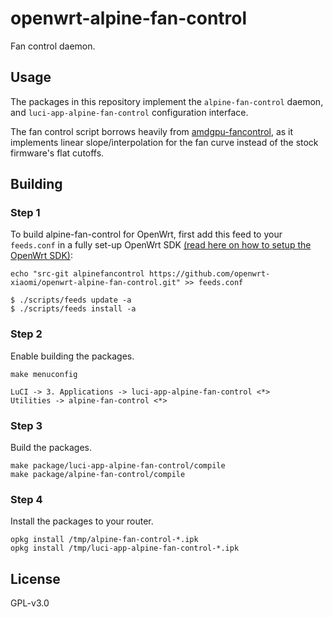 # openwrt-alpine-fan-control
Fan control daemon.

## Usage

The packages in this repository implement the ``alpine-fan-control`` daemon, and ``luci-app-alpine-fan-control`` configuration interface.

The fan control script borrows heavily from [amdgpu-fancontrol](https://github.com/grmat/amdgpu-fancontrol), as it implements linear slope/interpolation for the fan curve instead of the stock firmware's flat cutoffs.

## Building

### Step 1
To build alpine-fan-control for OpenWrt, first add this feed to your ``feeds.conf`` in a fully set-up OpenWrt SDK [(read here on how to setup the OpenWrt SDK)](https://openwrt.org/docs/guide-developer/using_the_sdk):

```
echo "src-git alpinefancontrol https://github.com/openwrt-xiaomi/openwrt-alpine-fan-control.git" >> feeds.conf

$ ./scripts/feeds update -a
$ ./scripts/feeds install -a
```

### Step 2
Enable building the packages.
```
make menuconfig

LuCI -> 3. Applications -> luci-app-alpine-fan-control <*>
Utilities -> alpine-fan-control <*>
```

### Step 3
Build the packages.
```
make package/luci-app-alpine-fan-control/compile
make package/alpine-fan-control/compile
```

### Step 4
Install the packages to your router.
```
opkg install /tmp/alpine-fan-control-*.ipk
opkg install /tmp/luci-app-alpine-fan-control-*.ipk
```

## License
GPL-v3.0
